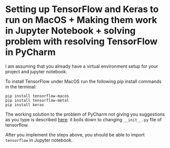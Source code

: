 # Setting up TensorFlow and Keras to run on MacOS + Making them work in Jupyter Notebook + solving problem with resolving TensorFlow in PyCharm


I am assuming that you already have a virtual environment setup for your project and jupyter notebook.

To install TensorFlow under MacOS run the following pip install commands in the terminal:

```
pip install tensorflow-macos
pip install tensorflow-metal
pip install keras
```

The working solution to the problem of PyCharm not giving you suggestions as you type is described [here](https://github.com/tensorflow/tensorflow/issues/53144): it boils down to changing `__init__.py` file of tensorflow.


After you implement the steps above, you should be able to import `tensorflow` in Jupyter notebook.